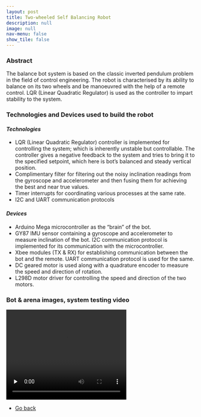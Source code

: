 ```yaml
---
layout: post
title: Two-wheeled Self Balancing Robot
description: null
image: null
nav-menu: false
show_tile: false
---
```


<div class="box">
    <h3>Abstract</h3>
	<p>The balance bot system is based on the classic inverted pendulum problem in the field of control engineering. The robot is characterised by its ability to balance on its two wheels and be manoeuvred with the help of a remote control. LQR (Linear Quadratic Regulator) is used as the controller to impart stability to the system.</p>
</div>

<div class="box">
    <h3>Technologies and Devices used to build the robot</h3>
    <h4><em>Technologies</em></h4>
    <ul>
    <li>LQR (Linear Quadratic Regulator) controller is implemented for controlling the system; which is inherently unstable but controllable. The controller gives a negative feedback to the system and tries to bring it to the specified setpoint, which here is bot’s balanced and steady vertical position.</li>
    <li>Complimentary filter for filtering out the noisy inclination readings from the gyroscope and accelerometer and then fusing them for achieving the best and near true values.</li>
    <li>Timer interrupts for coordinating various processes at the same rate.</li>
    <li>I2C and UART communication protocols</li>
    </ul>
    <h4><em>Devices</em></h4>
    <ul>
    <li>Arduino Mega microcontroller as the “brain” of the bot.</li>
    <li>GY87 IMU sensor containing a gyroscope and accelerometer to measure inclination of the bot. I2C communication protocol is implemented for its communication with the microcontroller.</li>
    <li>Xbee modules (TX & RX) for establishing communication between the bot and the remote. UART communication protocol is used for the same.</li>
    <li>DC geared motor is used along with a quadrature encoder to measure the speed and direction of rotation.</li>
    <li>L298D motor driver for controlling the speed and direction of the two motors.</li>
    </ul>
</div>

<h3>Bot & arena images, system testing video</h3>
<div class="box alt">
    <div class="row 50% uniform">
        <div class="4u"><span class="image fit"><img src="{% link assets/Project_files/Balance_bot/BalanceBot.jpg %}" alt="" /></span></div>
        <div class="4u"><span class="image fit"><img src="{% link assets/Project_files/Balance_bot/final_bot_design.jpg %}" alt="" /></span></div>
        <div class="4u$"><span class="image fit"><img src="{% link assets/Project_files/Balance_bot/BP_1452_Arena.png %}" alt="" /></span></div>
        <!-- Break -->
        <div class="4u"><span class="image fit"><img src="{% link assets/Project_files/Balance_bot/IMG_20201130_175530.jpg %}" alt="" /></span></div>
    </div>
</div>
<video width="320" height="240" controls preload="none"><source src="../../assets/Project_files/Balance_bot/testing.mp4" type="video/mp4"> Error playing video </video>
<br>
<ul class="actions">
    <li><a href="../Projects.html" class="button">Go back</a></li>
</ul>